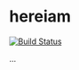 hereiam
=======
[![Build Status](https://travis-ci.org/zgolus/hereiam.png?branch=master)](https://travis-ci.org/zgolus/hereiam)

...
